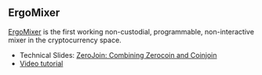## ErgoMixer

[ErgoMixer](https://github.com/ergoMixer/ergoMixBack) is the first working non-custodial, programmable, non-interactive mixer in the cryptocurrency space. 

- Technical Slides: [ZeroJoin: Combining Zerocoin and Coinjoin](https://ergoplatform.org/docs/CBT_2020_ZeroJoin_Combining_Zerocoin_and_CoinJoin_v3.pdf)
- [Video tutorial](https://www.youtube.com/watch?v=03_2HH82Plw)
